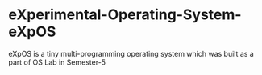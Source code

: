 # eXperimental-Operating-System-eXpOS
eXpOS is a tiny multi-programming operating system which was built as a part of OS Lab in Semester-5
